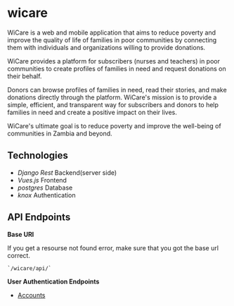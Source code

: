 # wicare
WiCare is a web and mobile application that aims to reduce poverty and improve the quality of life of families in poor communities by connecting them with individuals and organizations willing to provide donations.

WiCare provides a platform for subscribers (nurses and teachers) in poor communities to create profiles of families in need and request donations on their behalf.

Donors can browse profiles of families in need, read their stories, and make donations directly through the platform. WiCare's mission is to provide a simple, efficient, and transparent way for subscribers and donors to help families in need and create a positive impact on their lives.

WiCare's ultimate goal is to reduce poverty and improve the well-being of communities in Zambia and beyond.

## Technologies

* *Django Rest* Backend(server side)
* *Vues.js* Frontend
* *postgres* Database
* *knox* Authentication


## API Endpoints

**Base URI**

If you get a resourse not found error, make sure that you got the base url correct.

    `/wicare/api/`

**User Authentication Endpoints**

* [Accounts](./accounts/README.md)

